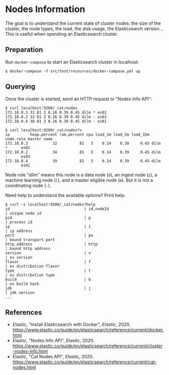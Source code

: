 # Nodes Information

The goal is to understand the current state of cluster nodes: the size of the
cluster, the node types, the load, the disk usage, the Elasticsearch version...
This is useful when operating an Elasticsearch cluster.

## Preparation

Run `docker-compose` to start an Elasticsearch cluster in localhost:

```
$ docker-compose -f src/test/resources/docker-compose.yml up
```

## Querying

Once the cluster is started, send an HTTP request to "Nodes Info API":

```
$ curl localhost:9200/_cat/nodes
172.18.0.3 31 81 3 0.16 0.39 0.45 dilm * es02
172.18.0.2 33 81 3 0.16 0.39 0.45 dilm - es03
172.18.0.4 38 81 3 0.16 0.39 0.45 dilm - es01
```

```
$ curl localhost:9200/_cat/nodes?v
ip         heap.percent ram.percent cpu load_1m load_5m load_15m node.role master name
172.18.0.3           32          81   3    0.14    0.39     0.45 dilm      *      es02
172.18.0.2           34          81   3    0.14    0.39     0.45 dilm      -      es03
172.18.0.4           39          81   3    0.14    0.39     0.45 dilm      -      es01
```

Node role "dilm" means this node is a data node (`d`), an ingest node (`i`), a machine learning
node (`l`), and a master eligible node (`m`). But it is not a coordinating node (`-`).

Need help to understand the available options? Print help:

```
$ curl -s localhost:9200/_cat/nodes?help
id                                 | id,nodeId                                   | unique node id
pid                                | p                                           | process id
ip                                 | i                                           | ip address
port                               | po                                          | bound transport port
http_address                       | http                                        | bound http address
version                            | v                                           | es version
flavor                             | f                                           | es distribution flavor
type                               | t                                           | es distribution type
build                              | b                                           | es build hash
jdk                                | j                                           | jdk version
...
```

## References

- Elastic, "Install Elasticsearch with Docker", _Elastic_, 2020.
  <https://www.elastic.co/guide/en/elasticsearch/reference/current/docker.html>
- Elastic, "Nodes Info API", _Elastic_, 2020.
  <https://www.elastic.co/guide/en/elasticsearch/reference/current/cluster-nodes-info.html>
- Elastic, "Cat Nodes API", _Elastic_, 2020.
  <https://www.elastic.co/guide/en/elasticsearch/reference/current/cat-nodes.html>
